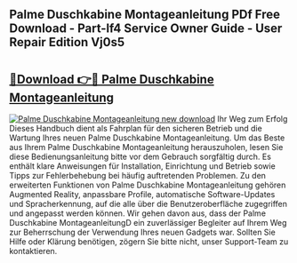 ## Palme Duschkabine Montageanleitung PDf Free Download - Part-lf4 Service Owner Guide - User Repair Edition Vj0s5

# <h2><a href="http://df717w.blite.top/?on=Palme+Duschkabine+Montageanleitung">🔗Download 👉🔴 Palme Duschkabine Montageanleitung</a></h2>

[![Palme Duschkabine Montageanleitung new download](https://i.imgur.com/lujVjoI.png)](http://df717w.blite.top/?on=Palme+Duschkabine+Montageanleitung)
Ihr Weg zum Erfolg Dieses Handbuch dient als Fahrplan für den sicheren Betrieb und die Wartung Ihres neuen Palme Duschkabine Montageanleitung. Um das Beste aus Ihrem Palme Duschkabine Montageanleitung herauszuholen, lesen Sie diese Bedienungsanleitung bitte vor dem Gebrauch sorgfältig durch. Es enthält klare Anweisungen für Installation, Einrichtung und Betrieb sowie Tipps zur Fehlerbehebung bei häufig auftretenden Problemen. Zu den erweiterten Funktionen von Palme Duschkabine Montageanleitung gehören Augmented Reality, anpassbare Profile, automatische Software-Updates und Spracherkennung, auf die alle über die Benutzeroberfläche zugegriffen und angepasst werden können. Wir gehen davon aus, dass der Palme Duschkabine MontageanleitungD ein zuverlässiger Begleiter auf Ihrem Weg zur Beherrschung der Verwendung Ihres neuen Gadgets war. Sollten Sie Hilfe oder Klärung benötigen, zögern Sie bitte nicht, unser Support-Team zu kontaktieren.
